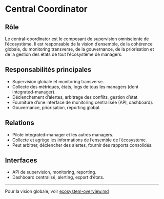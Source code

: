 # Central Coordinator

## Rôle

Le central-coordinator est le composant de supervision omnisciente de l’écosystème. Il est responsable de la vision d’ensemble, de la cohérence globale, du monitoring transverse, de la gouvernance, de la priorisation et de la gestion des états de tout l’écosystème de managers.

## Responsabilités principales

- Supervision globale et monitoring transverse.
- Collecte des métriques, états, logs de tous les managers (dont integrated-manager).
- Déclenchement d’alertes, arbitrage des conflits, gestion d’état.
- Fourniture d’une interface de monitoring centralisée (API, dashboard).
- Gouvernance, priorisation, reporting global.

## Relations

- Pilote integrated-manager et les autres managers.
- Collecte et agrège les informations de l’ensemble de l’écosystème.
- Peut arbitrer, déclencher des alertes, fournir des rapports consolidés.

## Interfaces

- API de supervision, monitoring, reporting.
- Dashboard centralisé, alerting, export d’états.

---
Pour la vision globale, voir [ecosystem-overview.md](ecosystem-overview.md)
